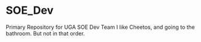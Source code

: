 # SOE_Dev
Primary Repository for UGA SOE Dev Team
I like Cheetos, and going to the bathroom. But not in that order. 
